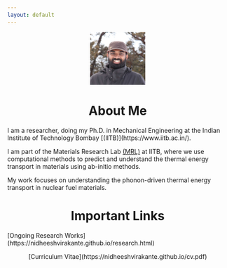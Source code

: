 ```yaml
---
layout: default
---
```

<p align="center">
  <img width="25%" height="25%" src="1_1.jpg">
</p>

<h1 style="text-align: center;">About Me</h1> 
I am a researcher, doing my Ph.D. in Mechanical Engineering at the Indian Institute of Technology Bombay [(IITB)](https://www.iitb.ac.in/). 

I am part of the Materials Research Lab [(MRL)](https://www.me.iitb.ac.in/~a_jain/) at IITB, where we use computational methods to predict and understand the thermal energy transport in materials using ab-initio methods. 

My work focuses on understanding the phonon-driven thermal energy transport in nuclear fuel materials.

<h1 style="text-align: center;">Important Links</h1> 
[Ongoing Research Works](https://nidheeshvirakante.github.io/research.html)</p>
  
<p style="text-align: center;">[Curriculum Vitae](https://nidheeshvirakante.github.io/cv.pdf)</p>
